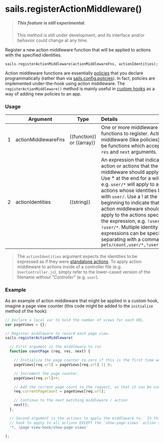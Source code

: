 # sails.registerActionMiddleware()

> ##### _**This feature is still experimental.**_
> This method is still under development, and its interface and/or behavior could change at any time.

Register a new action middleware function that will be applied to actions with the specified identities.

```usage
sails.registerActionMiddleware(actionMiddlewareFns, actionIdentities);
```

Action middleware functions are essentially [policies](https://sailsjs.com/documentation/concepts/policies#?writing-your-first-policy) that you declare programmatically (rather than via [sails.config.policies](https://sailsjs.com/documentation/reference/configuration/sails-config-policies)).  In fact, policies are implemented under-the-hook using action middleware.  The `registerActionMiddleware()` method is mainly useful in [custom hooks](https://sailsjs.com/documentation/concepts/extending-sails/hooks) as a way of adding new policies to an app.

### Usage

| &nbsp;  |       Argument             | Type                | Details
|---|--------------------------- | ------------------- |:-----------
| 1 |      actionMiddlewareFns                | ((function)) or ((array))  | One or more middleware functions to register.  Action middleware (like policies) must be functions which accept `req`, `res` and `next` arguments.
| 2 |     actionIdentities               | ((string)) | An expression that indicates the action or actions that the action middleware should apply to.  Use * at the end for a wildcard; e.g. `user/*` will apply to any actions whose identities begin with `user/`. Use a ! at the beginning to indicate that the action middleware should NOT apply to the actions specified by the expression, e.g. `!user/foo` or `!user/*`.  Multiple identity expressions can be specified by separating with a comma, e.g. `pets/count,user/*,!user/tickle`

> The `actionIdentities` argument expects the identities to be expressed as if they were [standalone actions](https://sailsjs.com/documentation/concepts/actions-and-controllers#?standalone-actions).  To apply action middleware to actions inside of a controller file (e.g. `UserController.js`), simply refer to the lower-cased version of the filename _without "Controller"_ (e.g. `user`).

### Example

As an example of action middleware that might be applied in a custom hook, imagine a page view counter (this code might be added to the `initialize` method of the hook):

```javascript
// Declare a local var to hold the number of views for each URL.
var pageViews = {};

// Register middleware to record each page view.
sails.registerActionMiddleware(

  // First argument is the middleware to run
  function countPage (req, res, next) {

    // Initialize the page counter to zero if this is the first time we've seen this URL.
    pageViews[req.url] = pageViews[req.url] || 0;

    // Increment the page counter.
    pageViews[req.url]++;

    // Add the current page count to the request, so that it can be used in other middleware / actions.
    req.currentPageCount = pageViews[req.url];

    // Continue to the next matching middleware / action
    next();
  },

  // Second argument is the actions to apply the middleware to.  In this case, we want the
  // hook to apply to all actions EXCEPT the `show-page-views` action supplied by this hook.
  '*, !page-view-hook/show-page-views'

);
```

<docmeta name="displayName" value="sails.registerActionMiddleware()">
<docmeta name="pageType" value="method">
<docmeta name="isExperimental" value="true">
